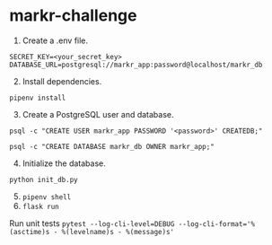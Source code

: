 # markr-challenge

1. Create a .env file.

```SECRET_KEY=<your_secret_key>```
```DATABASE_URL=postgresql://markr_app:password@localhost/markr_db```

2. Install dependencies.

```pipenv install```

3. Create a PostgreSQL user and database.

```psql -c "CREATE USER markr_app PASSWORD '<password>' CREATEDB;"```

```psql -c "CREATE DATABASE markr_db OWNER markr_app;"```

4. Initialize the database.

```python init_db.py```

5. ```pipenv shell```
6. ```flask run```


Run unit tests
```pytest --log-cli-level=DEBUG --log-cli-format='%(asctime)s - %(levelname)s - %(message)s'```
